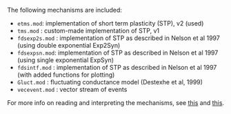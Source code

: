 The following mechanisms are included:
- `etms.mod`: implementation of short term plasticity (STP), v2 (used)
- `tms.mod` : custom-made implementation of STP, v1
- `fdsexp2s.mod` : implementation of STP as described in Nelson et al 1997 (using double exponential Exp2Syn)
- `fdsexpsn.mod`: implementation of STP as described in Nelson et al 1997 (using single exponential ExpSyn)
- `fdsintf.mod` : implementation of STP as described in Nelson et al 1997 (with added functions for plotting)
- `Gluct.mod` : fluctuating conductance model (Destexhe et al, 1999)
- `vecevent.mod` : vector stream of events


For more info on reading and interpreting the mechanisms, see [this](https://www.neuron.yale.edu/neuron/static/py_doc/modelspec/programmatic/mechanisms/nmodl.html) and [this](https://www.neuron.yale.edu/neuron/static/py_doc/modelspec/programmatic/mechanisms/nmodl2.html).
